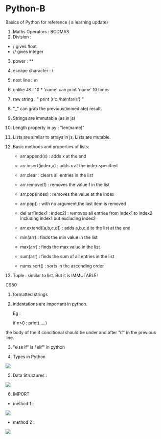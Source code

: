 # Python-B
Basics of Python for reference ( a learning update)


1. Maths Operators : BODMAS
2. Division : 
  * / gives float
  * // gives integer

3. power : **
4. escape character : \
5. next line : \n
6. unlike JS : 10 * 'name' can print 'name' 10 times
7. raw string : " print (r'c:/ha\nfaris') "
8. "_" can grab the previous(immediate) result.
9. Strings are immutable (as in js)
10. Length property in py : "len(name)" 
11. Lists are similar to arrays in js. Lists are mutable.
12. Basic methods and properties of lists: 
    * arr.append(x) : adds x at the end 
    * arr.insert(index,x) : adds x at the index specified
    * arr.clear : clears all entries in the list
    * arr.remove(f) : removes the value f in the list
    * arr.pop(index) : removes the value at the index
    * arr.pop() : with no argument,the last item is removed
    * del arr[index1 : index2] : removes all entries from index1 to index2 including index1 but excluding index2

    * arr.extend([a,b,c,d]) : adds a,b,c,d to the list at the end
    * min(arr) : finds the min value in the list
    * max(arr) : finds the max value in the list
    * sum(arr) : finds the sum of all entries in the list
    * nums.sort() : sorts in the ascending order

13. Tuple : similar to list. But it is IMMUTABLE!  









<!-- ------------------------------------------------------------------------------------- -->




CS50




1. formatted strings

2. indentations are important in python.

    Eg : 

    if n>0 :
       print(.....)


  the body of the if conditional should be under and after "if" in the previous line.


3. "else if" is "elif" in python

4. Types in Python

<img src = "images/types.png">

5. Data Structures :

<img src = "images/ds.png">



6. IMPORT 

* method 1 :

<img src ="images/import1.png">




* method 2 :

<img src = "images/import2.png">




